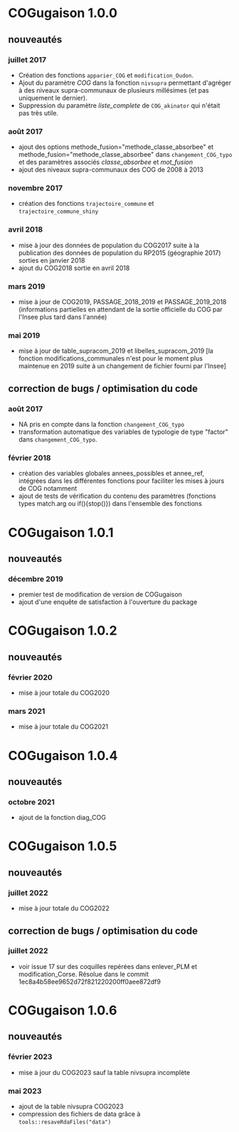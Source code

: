 # COGugaison 1.0.0

## nouveautés

### juillet 2017

* Création des fonctions `apparier_COG` et `modification_Oudon`.
* Ajout du paramètre *COG* dans la fonction `nivsupra` permettant d'agréger à des niveaux supra-communaux de plusieurs millésimes (et pas uniquement le dernier).
* Suppression du paramètre *liste_complete* de `COG_akinator` qui n'était pas très utile.

### août 2017

* ajout des options methode_fusion="methode_classe_absorbee" et methode_fusion="methode_classe_absorbee" dans `changement_COG_typo` et des paramètres associés *classe_absorbee* et *mot_fusion*
* ajout des niveaux supra-communaux des COG de 2008 à 2013

### novembre 2017

* création des fonctions `trajectoire_commune` et `trajectoire_commune_shiny`

### avril 2018

* mise à jour des données de population du COG2017 suite à la publication des données de population du RP2015 (géographie 2017) sorties en janvier 2018 
* ajout du COG2018 sortie en avril 2018

### mars 2019

* mise à jour de COG2019, PASSAGE_2018_2019 et PASSAGE_2019_2018 (informations partielles en attendant de la sortie officielle du COG par l'Insee plus tard dans l'année)

### mai 2019

* mise à jour de table_supracom_2019 et libelles_supracom_2019 [la fonction modifications_communales n'est pour le moment plus maintenue en 2019 suite à un changement de fichier fourni par l'Insee]



## correction de bugs / optimisation du code

### août 2017

* NA pris en compte dans la fonction `changement_COG_typo`
* transformation automatique des variables de typologie de type "factor" dans `changement_COG_typo`. 

### février 2018

* création des variables globales annees_possibles et annee_ref, intégrées dans les différentes fonctions pour faciliter les mises à jours de COG notamment
* ajout de tests de vérification du contenu des paramètres (fonctions types match.arg ou if(){stop()}) dans l'ensemble des fonctions

# COGugaison 1.0.1

## nouveautés

### décembre 2019

* premier test de modification de version de COGugaison
* ajout d'une enquête de satisfaction à l'ouverture du package

# COGugaison 1.0.2

## nouveautés

### février 2020

* mise à jour totale du COG2020 

### mars 2021

* mise à jour totale du COG2021

# COGugaison 1.0.4

## nouveautés

### octobre 2021

* ajout de la fonction diag_COG

# COGugaison 1.0.5

## nouveautés

### juillet 2022

* mise à jour totale du COG2022 

## correction de bugs / optimisation du code

### juillet 2022

* voir issue 17 sur des coquilles repérées dans enlever_PLM et modification_Corse. Résolue dans le commit 1ec8a4b58ee9652d72f821220200ff0aee872df9


# COGugaison 1.0.6

## nouveautés

### février 2023

* mise à jour du COG2023 sauf la table nivsupra incomplète

### mai 2023

* ajout de la table nivsupra COG2023
* compression des fichiers de data grâce à `tools::resaveRdaFiles("data")`
